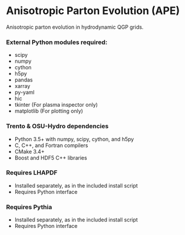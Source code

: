 # Anisotropic Parton Evolution (APE)
Anisotropic parton evolution in hydrodynamic QGP grids.

### External Python modules required:

* scipy
* numpy
* cython
* h5py
* pandas
* xarray
* py-yaml
* hic
* tkinter (For plasma inspector only)
* matplotlib (For plotting only)

### Trento & OSU-Hydro dependencies

* Python 3.5+ with numpy, scipy, cython, and h5py
* C, C++, and Fortran compilers
* CMake 3.4+
* Boost and HDF5 C++ libraries

### Requires LHAPDF 

* Installed separately, as in the included install script
* Requires Python interface

### Requires Pythia

* Installed separately, as in the included install script
* Requires Python interface



